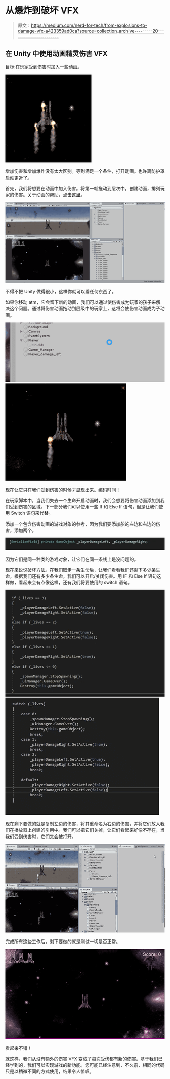 # 从爆炸到破坏 VFX

> 原文：<https://medium.com/nerd-for-tech/from-explosions-to-damage-vfx-a423359ad0ca?source=collection_archive---------20----------------------->

## 在 Unity 中使用动画精灵伤害 VFX

目标:在玩家受到伤害时加入一些动画。

![](img/26fcde6adde1087d161fa6f3e65ff651.png)

增加伤害和增加爆炸没有太大区别。等到满足一个条件，打开动画。也许离防护罩启动更近了。

首先，我们将想要在动画中加入伤害。将第一帧拖动到层次中，创建动画，排列玩家的伤害。关于动画的帮助，点击[这里](https://asealiea.medium.com/animating-sprites-in-unity-fafb27bf5f4)。

![](img/c8eeedb85541a3f6a9f96e3ae9cd46cf.png)

不得不把 Unity 做得很小，这样你就可以看任何东西了。

如果你移动 atm，它会留下新的动画，我们可以通过使伤害成为玩家的孩子来解决这个问题。通过将伤害动画拖动到层级中的玩家上，这将会使伤害动画成为子动画。

![](img/6afb3f8eb2e70a5ad5277ddfb4921e1d.png)![](img/a3dc36c08e2d308d40f54473280e81a1.png)

现在让它只在我们受到伤害的时候才显现出来。编码时间！

在玩家脚本中，当我们失去一个生命开启动画时，我们会想要将伤害动画添加到我们受到伤害的区域。下一部分我们可以使用一些 If 和 Else If 语句，但是让我们使用 Switch 语句来代替。

添加一个包含伤害动画的游戏对象的参考，因为我们要添加船的左边和右边的伤害，添加两个。

![](img/80ffb83d03adb5d48c16f11c1960f5b1.png)

因为它们是同一种类的游戏对象，让它们在同一条线上是没问题的。

现在来说说破坏方法。在我们取走一条生命后，让我们看看我们还剩下多少条生命，根据我们还有多少条生命，我们可以开启/关闭伤害。用 IF 和 Else If 语句这样做，看起来会有点像这样，还有我们将要使用的 switch 语句。

![](img/38b3affe3d021048ad54c7a2399f1e3c.png)![](img/f364211a7e181b41904786b7102af0ce.png)

现在剩下要做的就是复制左边的伤害，将其重命名为右边的伤害，并将它们放入我们在播放器上创建的引用中。我们可以把它们关掉，让它们看起来好像不存在，当我们受到伤害时，它们又会被打开。

![](img/f4906d1fcd61dc19d60d232e6e0034e9.png)

完成所有这些工作后，剩下要做的就是测试一切是否正常。

![](img/66fd07e4e7a0896d3e4bc1a4e1f2db56.png)

看起来不错！

就这样，我们从没有额外的伤害 VFX 变成了每次受伤都有新的伤害。基于我们已经学到的，我们可以实现游戏的新功能。您可能已经注意到，不久前，相同的代码只是以稍微不同的方式使用，结果令人惊叹。